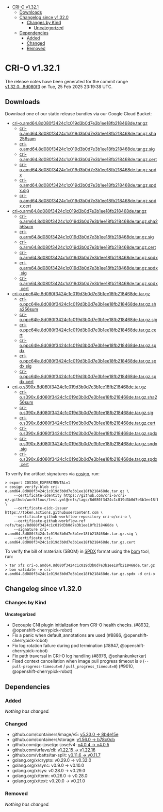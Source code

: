 - [CRI-O v1.32.1](#cri-o-v1321)
  - [Downloads](#downloads)
  - [Changelog since v1.32.0](#changelog-since-v1320)
    - [Changes by Kind](#changes-by-kind)
      - [Uncategorized](#uncategorized)
  - [Dependencies](#dependencies)
    - [Added](#added)
    - [Changed](#changed)
    - [Removed](#removed)

# CRI-O v1.32.1

The release notes have been generated for the commit range
[v1.32.0...8d080f3](https://github.com/cri-o/cri-o/compare/v1.32.0...v1.32.1) on Tue, 25 Feb 2025 23:19:38 UTC.

## Downloads

Download one of our static release bundles via our Google Cloud Bucket:

- [cri-o.amd64.8d080f3424c1c019d3b0d7e3b1ee18fb218468de.tar.gz](https://storage.googleapis.com/cri-o/artifacts/cri-o.amd64.8d080f3424c1c019d3b0d7e3b1ee18fb218468de.tar.gz)
  - [cri-o.amd64.8d080f3424c1c019d3b0d7e3b1ee18fb218468de.tar.gz.sha256sum](https://storage.googleapis.com/cri-o/artifacts/cri-o.amd64.8d080f3424c1c019d3b0d7e3b1ee18fb218468de.tar.gz.sha256sum)
  - [cri-o.amd64.8d080f3424c1c019d3b0d7e3b1ee18fb218468de.tar.gz.sig](https://storage.googleapis.com/cri-o/artifacts/cri-o.amd64.8d080f3424c1c019d3b0d7e3b1ee18fb218468de.tar.gz.sig)
  - [cri-o.amd64.8d080f3424c1c019d3b0d7e3b1ee18fb218468de.tar.gz.cert](https://storage.googleapis.com/cri-o/artifacts/cri-o.amd64.8d080f3424c1c019d3b0d7e3b1ee18fb218468de.tar.gz.cert)
  - [cri-o.amd64.8d080f3424c1c019d3b0d7e3b1ee18fb218468de.tar.gz.spdx](https://storage.googleapis.com/cri-o/artifacts/cri-o.amd64.8d080f3424c1c019d3b0d7e3b1ee18fb218468de.tar.gz.spdx)
  - [cri-o.amd64.8d080f3424c1c019d3b0d7e3b1ee18fb218468de.tar.gz.spdx.sig](https://storage.googleapis.com/cri-o/artifacts/cri-o.amd64.8d080f3424c1c019d3b0d7e3b1ee18fb218468de.tar.gz.spdx.sig)
  - [cri-o.amd64.8d080f3424c1c019d3b0d7e3b1ee18fb218468de.tar.gz.spdx.cert](https://storage.googleapis.com/cri-o/artifacts/cri-o.amd64.8d080f3424c1c019d3b0d7e3b1ee18fb218468de.tar.gz.spdx.cert)
- [cri-o.arm64.8d080f3424c1c019d3b0d7e3b1ee18fb218468de.tar.gz](https://storage.googleapis.com/cri-o/artifacts/cri-o.arm64.8d080f3424c1c019d3b0d7e3b1ee18fb218468de.tar.gz)
  - [cri-o.arm64.8d080f3424c1c019d3b0d7e3b1ee18fb218468de.tar.gz.sha256sum](https://storage.googleapis.com/cri-o/artifacts/cri-o.arm64.8d080f3424c1c019d3b0d7e3b1ee18fb218468de.tar.gz.sha256sum)
  - [cri-o.arm64.8d080f3424c1c019d3b0d7e3b1ee18fb218468de.tar.gz.sig](https://storage.googleapis.com/cri-o/artifacts/cri-o.arm64.8d080f3424c1c019d3b0d7e3b1ee18fb218468de.tar.gz.sig)
  - [cri-o.arm64.8d080f3424c1c019d3b0d7e3b1ee18fb218468de.tar.gz.cert](https://storage.googleapis.com/cri-o/artifacts/cri-o.arm64.8d080f3424c1c019d3b0d7e3b1ee18fb218468de.tar.gz.cert)
  - [cri-o.arm64.8d080f3424c1c019d3b0d7e3b1ee18fb218468de.tar.gz.spdx](https://storage.googleapis.com/cri-o/artifacts/cri-o.arm64.8d080f3424c1c019d3b0d7e3b1ee18fb218468de.tar.gz.spdx)
  - [cri-o.arm64.8d080f3424c1c019d3b0d7e3b1ee18fb218468de.tar.gz.spdx.sig](https://storage.googleapis.com/cri-o/artifacts/cri-o.arm64.8d080f3424c1c019d3b0d7e3b1ee18fb218468de.tar.gz.spdx.sig)
  - [cri-o.arm64.8d080f3424c1c019d3b0d7e3b1ee18fb218468de.tar.gz.spdx.cert](https://storage.googleapis.com/cri-o/artifacts/cri-o.arm64.8d080f3424c1c019d3b0d7e3b1ee18fb218468de.tar.gz.spdx.cert)
- [cri-o.ppc64le.8d080f3424c1c019d3b0d7e3b1ee18fb218468de.tar.gz](https://storage.googleapis.com/cri-o/artifacts/cri-o.ppc64le.8d080f3424c1c019d3b0d7e3b1ee18fb218468de.tar.gz)
  - [cri-o.ppc64le.8d080f3424c1c019d3b0d7e3b1ee18fb218468de.tar.gz.sha256sum](https://storage.googleapis.com/cri-o/artifacts/cri-o.ppc64le.8d080f3424c1c019d3b0d7e3b1ee18fb218468de.tar.gz.sha256sum)
  - [cri-o.ppc64le.8d080f3424c1c019d3b0d7e3b1ee18fb218468de.tar.gz.sig](https://storage.googleapis.com/cri-o/artifacts/cri-o.ppc64le.8d080f3424c1c019d3b0d7e3b1ee18fb218468de.tar.gz.sig)
  - [cri-o.ppc64le.8d080f3424c1c019d3b0d7e3b1ee18fb218468de.tar.gz.cert](https://storage.googleapis.com/cri-o/artifacts/cri-o.ppc64le.8d080f3424c1c019d3b0d7e3b1ee18fb218468de.tar.gz.cert)
  - [cri-o.ppc64le.8d080f3424c1c019d3b0d7e3b1ee18fb218468de.tar.gz.spdx](https://storage.googleapis.com/cri-o/artifacts/cri-o.ppc64le.8d080f3424c1c019d3b0d7e3b1ee18fb218468de.tar.gz.spdx)
  - [cri-o.ppc64le.8d080f3424c1c019d3b0d7e3b1ee18fb218468de.tar.gz.spdx.sig](https://storage.googleapis.com/cri-o/artifacts/cri-o.ppc64le.8d080f3424c1c019d3b0d7e3b1ee18fb218468de.tar.gz.spdx.sig)
  - [cri-o.ppc64le.8d080f3424c1c019d3b0d7e3b1ee18fb218468de.tar.gz.spdx.cert](https://storage.googleapis.com/cri-o/artifacts/cri-o.ppc64le.8d080f3424c1c019d3b0d7e3b1ee18fb218468de.tar.gz.spdx.cert)
- [cri-o.s390x.8d080f3424c1c019d3b0d7e3b1ee18fb218468de.tar.gz](https://storage.googleapis.com/cri-o/artifacts/cri-o.s390x.8d080f3424c1c019d3b0d7e3b1ee18fb218468de.tar.gz)
  - [cri-o.s390x.8d080f3424c1c019d3b0d7e3b1ee18fb218468de.tar.gz.sha256sum](https://storage.googleapis.com/cri-o/artifacts/cri-o.s390x.8d080f3424c1c019d3b0d7e3b1ee18fb218468de.tar.gz.sha256sum)
  - [cri-o.s390x.8d080f3424c1c019d3b0d7e3b1ee18fb218468de.tar.gz.sig](https://storage.googleapis.com/cri-o/artifacts/cri-o.s390x.8d080f3424c1c019d3b0d7e3b1ee18fb218468de.tar.gz.sig)
  - [cri-o.s390x.8d080f3424c1c019d3b0d7e3b1ee18fb218468de.tar.gz.cert](https://storage.googleapis.com/cri-o/artifacts/cri-o.s390x.8d080f3424c1c019d3b0d7e3b1ee18fb218468de.tar.gz.cert)
  - [cri-o.s390x.8d080f3424c1c019d3b0d7e3b1ee18fb218468de.tar.gz.spdx](https://storage.googleapis.com/cri-o/artifacts/cri-o.s390x.8d080f3424c1c019d3b0d7e3b1ee18fb218468de.tar.gz.spdx)
  - [cri-o.s390x.8d080f3424c1c019d3b0d7e3b1ee18fb218468de.tar.gz.spdx.sig](https://storage.googleapis.com/cri-o/artifacts/cri-o.s390x.8d080f3424c1c019d3b0d7e3b1ee18fb218468de.tar.gz.spdx.sig)
  - [cri-o.s390x.8d080f3424c1c019d3b0d7e3b1ee18fb218468de.tar.gz.spdx.cert](https://storage.googleapis.com/cri-o/artifacts/cri-o.s390x.8d080f3424c1c019d3b0d7e3b1ee18fb218468de.tar.gz.spdx.cert)

To verify the artifact signatures via [cosign](https://github.com/sigstore/cosign), run:

```console
> export COSIGN_EXPERIMENTAL=1
> cosign verify-blob cri-o.amd64.8d080f3424c1c019d3b0d7e3b1ee18fb218468de.tar.gz \
    --certificate-identity https://github.com/cri-o/cri-o/.github/workflows/test.yml@refs/tags/8d080f3424c1c019d3b0d7e3b1ee18fb218468de \
    --certificate-oidc-issuer https://token.actions.githubusercontent.com \
    --certificate-github-workflow-repository cri-o/cri-o \
    --certificate-github-workflow-ref refs/tags/8d080f3424c1c019d3b0d7e3b1ee18fb218468de \
    --signature cri-o.amd64.8d080f3424c1c019d3b0d7e3b1ee18fb218468de.tar.gz.sig \
    --certificate cri-o.amd64.8d080f3424c1c019d3b0d7e3b1ee18fb218468de.tar.gz.cert
```

To verify the bill of materials (SBOM) in [SPDX](https://spdx.org) format using the [bom](https://sigs.k8s.io/bom) tool, run:

```console
> tar xfz cri-o.amd64.8d080f3424c1c019d3b0d7e3b1ee18fb218468de.tar.gz
> bom validate -e cri-o.amd64.8d080f3424c1c019d3b0d7e3b1ee18fb218468de.tar.gz.spdx -d cri-o
```

## Changelog since v1.32.0

### Changes by Kind

#### Uncategorized
 - Decouple CNI plugin initialization from CRI-O health checks. (#8932, @openshift-cherrypick-robot)
 - Fix a panic when default_annotations are used (#8886, @openshift-cherrypick-robot)
 - Fix log rotation failure during pod termination (#8947, @openshift-cherrypick-robot)
 - Fix path traversal in CRI-O log handling (#8976, @sohankunkerkar)
 - Fixed context cancellation when image pull progress timeout is `0` (`--pull-progress-timeout=0` / `pull_progress_timeout=0`) (#9010, @openshift-cherrypick-robot)

## Dependencies

### Added
_Nothing has changed._

### Changed
- github.com/containers/image/v5: [v5.33.0 → 8b4e15e](https://github.com/containers/image/compare/v5.33.0...8b4e15e)
- github.com/containers/storage: [v1.56.0 → b78c0cb](https://github.com/containers/storage/compare/v1.56.0...b78c0cb)
- github.com/go-jose/go-jose/v4: [v4.0.4 → v4.0.5](https://github.com/go-jose/go-jose/compare/v4.0.4...v4.0.5)
- github.com/urfave/cli: [v1.22.15 → v1.22.16](https://github.com/urfave/cli/compare/v1.22.15...v1.22.16)
- github.com/vbatts/tar-split: [v0.11.6 → v0.11.7](https://github.com/vbatts/tar-split/compare/v0.11.6...v0.11.7)
- golang.org/x/crypto: v0.29.0 → v0.32.0
- golang.org/x/sync: v0.9.0 → v0.10.0
- golang.org/x/sys: v0.28.0 → v0.29.0
- golang.org/x/term: v0.26.0 → v0.28.0
- golang.org/x/text: v0.20.0 → v0.21.0

### Removed
_Nothing has changed._
